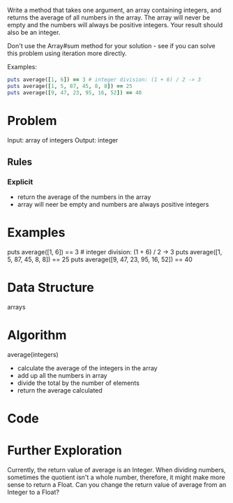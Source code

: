 Write a method that takes one argument, an array containing integers, and returns the average of all numbers in the array. The array will never be empty and the numbers will always be positive integers. Your result should also be an integer.

Don't use the Array#sum method for your solution - see if you can solve this problem using iteration more directly.

Examples:
```ruby
puts average([1, 6]) == 3 # integer division: (1 + 6) / 2 -> 3
puts average([1, 5, 87, 45, 8, 8]) == 25
puts average([9, 47, 23, 95, 16, 52]) == 40
```

  # Problem
  Input: array of integers
  Output: integer

  ## Rules
  ### Explicit
  - return the average of the numbers in the array
  - array will neer be empty and numbers are always positive integers

  # Examples
  puts average([1, 6]) == 3 # integer division: (1 + 6) / 2 -> 3
  puts average([1, 5, 87, 45, 8, 8]) == 25
  puts average([9, 47, 23, 95, 16, 52]) == 40

  # Data Structure
  arrays

  # Algorithm

  average(integers)
 - calculate the average of the integers in the array
  - add up all the numbers in array
  - divide the total by the number of elements
 - return the average calculated
 


  # Code

  # Further Exploration

Currently, the return value of average is an Integer. When dividing numbers, sometimes the quotient isn't a whole number, therefore, it might make more sense to return a Float. Can you change the return value of average from an Integer to a Float?
